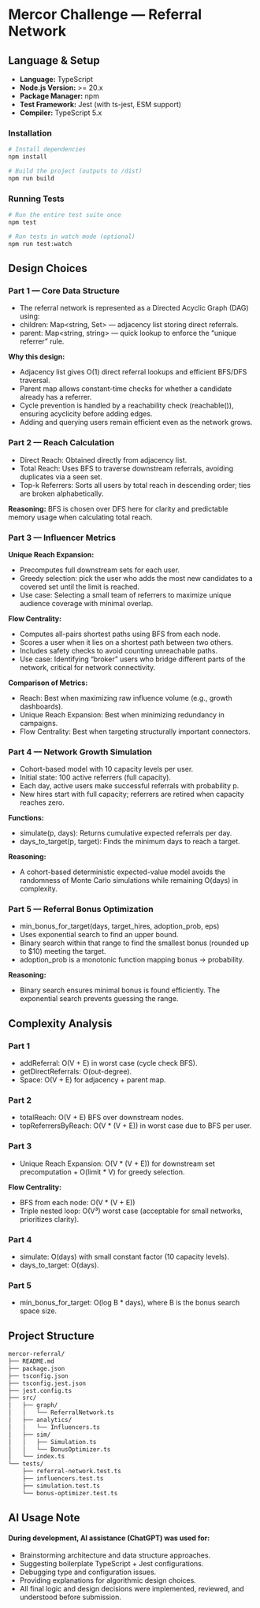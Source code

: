 # Mercor Challenge — Referral Network

## Language & Setup
- **Language:** TypeScript
- **Node.js Version:** >= 20.x
- **Package Manager:** npm
- **Test Framework:** Jest (with ts-jest, ESM support)
- **Compiler:** TypeScript 5.x

### Installation
```bash
# Install dependencies
npm install

# Build the project (outputs to /dist)
npm run build
```

### Running Tests
```bash
# Run the entire test suite once
npm test

# Run tests in watch mode (optional)
npm run test:watch
```

## Design Choices
### Part 1 — Core Data Structure

- The referral network is represented as a Directed Acyclic Graph (DAG) using:
- children: Map<string, Set<string>> — adjacency list storing direct referrals.
- parent: Map<string, string> — quick lookup to enforce the “unique referrer” rule.

**Why this design:**

- Adjacency list gives O(1) direct referral lookups and efficient BFS/DFS traversal.
- Parent map allows constant-time checks for whether a candidate already has a referrer.
- Cycle prevention is handled by a reachability check (reachable()), ensuring acyclicity before adding edges.
- Adding and querying users remain efficient even as the network grows.

### Part 2 — Reach Calculation

- Direct Reach: Obtained directly from adjacency list.
- Total Reach: Uses BFS to traverse downstream referrals, avoiding duplicates via a seen set.
- Top-k Referrers: Sorts all users by total reach in descending order; ties are broken alphabetically.

**Reasoning:**
BFS is chosen over DFS here for clarity and predictable memory usage when calculating total reach.

### Part 3 — Influencer Metrics

**Unique Reach Expansion:**
- Precomputes full downstream sets for each user.
- Greedy selection: pick the user who adds the most new candidates to a covered set until the limit is reached.
- Use case: Selecting a small team of referrers to maximize unique audience coverage with minimal overlap.

**Flow Centrality:**
- Computes all-pairs shortest paths using BFS from each node.
- Scores a user when it lies on a shortest path between two others.
- Includes safety checks to avoid counting unreachable paths.
- Use case: Identifying “broker” users who bridge different parts of the network, critical for network connectivity.

**Comparison of Metrics:**
- Reach: Best when maximizing raw influence volume (e.g., growth dashboards).
- Unique Reach Expansion: Best when minimizing redundancy in campaigns.
- Flow Centrality: Best when targeting structurally important connectors.

### Part 4 — Network Growth Simulation

- Cohort-based model with 10 capacity levels per user.
- Initial state: 100 active referrers (full capacity).
- Each day, active users make successful referrals with probability p.
- New hires start with full capacity; referrers are retired when capacity reaches zero.

**Functions:**

- simulate(p, days): Returns cumulative expected referrals per day.
- days_to_target(p, target): Finds the minimum days to reach a target.

**Reasoning:**
- A cohort-based deterministic expected-value model avoids the randomness of Monte Carlo simulations while remaining O(days) in complexity.

### Part 5 — Referral Bonus Optimization

- min_bonus_for_target(days, target_hires, adoption_prob, eps)
- Uses exponential search to find an upper bound.
- Binary search within that range to find the smallest bonus (rounded up to $10) meeting the target.
- adoption_prob is a monotonic function mapping bonus → probability.

**Reasoning:**
- Binary search ensures minimal bonus is found efficiently. The exponential search prevents guessing the range.

## Complexity Analysis
### Part 1

- addReferral: O(V + E) in worst case (cycle check BFS).
- getDirectReferrals: O(out-degree).
- Space: O(V + E) for adjacency + parent map.

### Part 2

- totalReach: O(V + E) BFS over downstream nodes.
- topReferrersByReach: O(V * (V + E)) in worst case due to BFS per user.

### Part 3

- Unique Reach Expansion: O(V * (V + E)) for downstream set precomputation + O(limit * V) for greedy selection.

**Flow Centrality:**

- BFS from each node: O(V * (V + E))
- Triple nested loop: O(V³) worst case (acceptable for small networks, prioritizes clarity).

### Part 4

- simulate: O(days) with small constant factor (10 capacity levels).
- days_to_target: O(days).

### Part 5

- min_bonus_for_target: O(log B * days), where B is the bonus search space size.

## Project Structure
```bash
mercor-referral/
├── README.md
├── package.json
├── tsconfig.json
├── tsconfig.jest.json
├── jest.config.ts
├── src/
│   ├── graph/
│   │   └── ReferralNetwork.ts
│   ├── analytics/
│   │   └── Influencers.ts
│   ├── sim/
│   │   ├── Simulation.ts
│   │   └── BonusOptimizer.ts
│   └── index.ts
└── tests/
    ├── referral-network.test.ts
    ├── influencers.test.ts
    ├── simulation.test.ts
    └── bonus-optimizer.test.ts

```

## AI Usage Note

#### During development, AI assistance (ChatGPT) was used for:
- Brainstorming architecture and data structure approaches.
- Suggesting boilerplate TypeScript + Jest configurations.
- Debugging type and configuration issues.
- Providing explanations for algorithmic design choices.
- All final logic and design decisions were implemented, reviewed, and understood before submission.